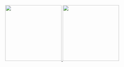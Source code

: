 <a href="https://github.com/thepiyushmalhotra">
  <img height="180em" src="https://github-readme-stats.vercel.app/api?username=0neBeerLeft&theme=noctis_minimus&show_icons=true" />
  <img height="180em" src="https://github-readme-stats.vercel.app/api/top-langs/?username=0neBeerLeft&theme=noctis_minimus&layout=compact" />
</a>
